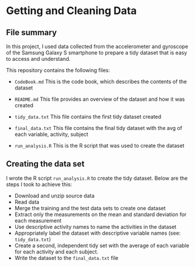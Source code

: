 # Getting and Cleaning Data

## File summary

In this project, I  used data collected from the accelerometer and gyroscope of the Samsung Galaxy S smartphone to prepare a tidy dataset that is easy to access and understand.

This repository contains the following files:

- `CodeBook.md` This is the code book, which describes the contents of the dataset

- `README.md` This file provides an overview of the dataset and how it was created

- `tidy_data.txt` This file contains the first tidy dataset created

- `final_data.txt` This file contains the final tidy dataset with the avg of each variable, activity, subject

- `run_analysis.R` This is the R script that was used to create the dataset 

## Creating the data set 

I wrote the R script `run_analysis.R` to create the tidy dataset. Below are the steps I took to achieve this:

- Download and unzip source data
- Read data
- Merge the training and the test data sets to create one dataset
- Extract only the measurements on the mean and standard deviation for each measurement
- Use descriptive activity names to name the activities in the dataset
- Appropriately label the dataset with descriptive variable names (see: `tidy_data.txt`)
- Create a second, independent tidy set with the average of each variable for each activity and each subject.
- Write the dataset to the `final_data.txt` file
